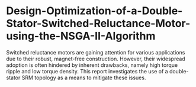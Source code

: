 # Design-Optimization-of-a-Double-Stator-Switched-Reluctance-Motor-using-the-NSGA-II-Algorithm
Switched reluctance motors are gaining attention for various applications due to their robust, magnet-free construction. However, their widespread adoption is often hindered by inherent drawbacks, namely high torque ripple and low torque density. This report investigates the use of a double-stator SRM topology as a means to mitigate these issues.
